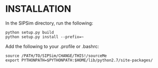INSTALLATION
============

In the SIPSim directory, run the following:

~~~
python setup.py build
python setup.py install --prefix=~
~~~


Add the following to your .profile or .bashrc:
~~~
source /PATH/TO/SIPSim/CHANGE/THIS!/sourceMe
export PYTHONPATH=$PYTHONPATH:$HOME/lib/python2.7/site-packages/
~~~